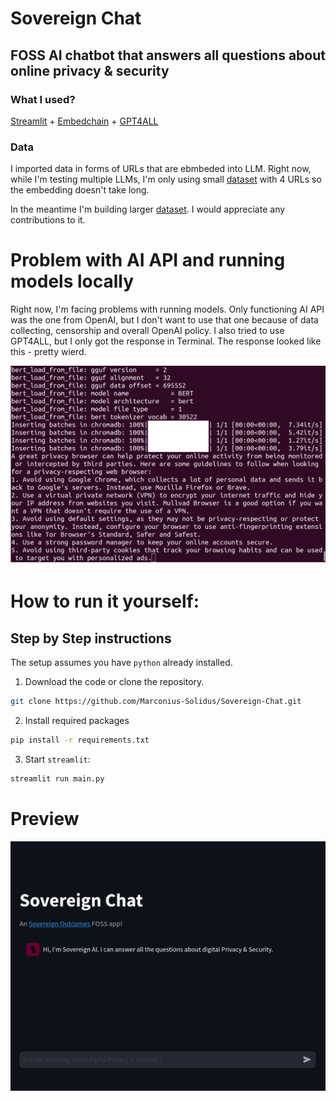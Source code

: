 # Sovereign Chat
## FOSS AI chatbot that answers all questions about online privacy & security

### What I used?
[Streamlit](https://github.com/streamlit/streamlit) + [Embedchain](https://github.com/embedchain/embedchain/tree/main) + [GPT4ALL](https://gpt4all.io/index.html)
### Data
I imported data in forms of URLs that are ebmbeded into LLM. Right now, while I'm testing multiple LLMs, I'm only using small [dataset](https://gist.githubusercontent.com/Marconius-Solidus/1364954319a117c654cda37fc6b2f96e/raw/19281dc976e499911d0b94093c3bb3f6c9d18866/gistfile1.csv) with 4 URLs so the embedding doesn't take long.

In the meantime I'm building larger [dataset](https://github.com/Marconius-Solidus/Sovereign-Chat/blob/main/Data.csv). I would appreciate any contributions to it.

# Problem with AI API and running models locally
Right now, I'm facing problems with running models. Only functioning AI API was the one from OpenAI, but I don't want to use that one because of data collecting, censorship and overall OpenAI policy. I also tried to use GPT4ALL, but I only got the response in Terminal. The response looked like this - pretty wierd.

![Response](https://github.com/Marconius-Solidus/Sovereign-Chat/blob/main/Response.png)

# How to run it yourself:
## Step by Step instructions

The setup assumes you have `python` already installed.

1. Download the code or clone the repository.
```bash
git clone https://github.com/Marconius-Solidus/Sovereign-Chat.git
```

2. Install required packages
```bash
pip install -r requirements.txt
```
3. Start `streamlit`:
```bash
streamlit run main.py
```

# Preview

![Screenshot](https://github.com/Marconius-Solidus/Sovereign-Chat/blob/main/Screenshot)
